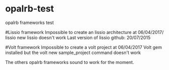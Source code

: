 # opalrb-test
opalrb frameworks test

#Lissio framework
Impossible to create an lissio architecture at 06/04/2017/ lissio new lissio doesn't work
Last version of lissio github: 20/07/2015

#Volt framework
Impossible to create a volt project at 06/04/2017
Volt gem installed but the volt new sample_project command doesn't work

The others opalrb frameworks sound to work for the moment.
